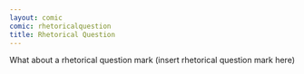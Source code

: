 ```yaml
---
layout: comic
comic: rhetoricalquestion
title: Rhetorical Question
---
```


What about a rhetorical question mark (insert rhetorical question mark here)
